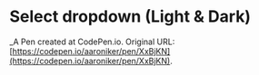 # Select dropdown (Light & Dark)
 _A Pen created at CodePen.io. Original URL: [https://codepen.io/aaroniker/pen/XxBjKN](https://codepen.io/aaroniker/pen/XxBjKN).

 
